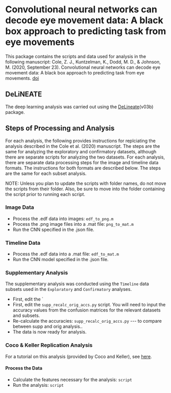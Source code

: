 # Convolutional neural networks can decode eye movement data: A black box approach to predicting task from eye movements

This package contains the scripts and data used for analysis in the following manuscript:
Cole, Z. J., Kuntzelman, K., Dodd, M. D., & Johnson, M. (2020, September 23). Convolutional neural networks can decode eye movement data: A black box approach to predicting task from eye movements. [doi](https://doi.org/10.31234/osf.io/5a6jm)

## DeLiNEATE

The deep learning analysis was carried out using the [DeLineate](delineate.it)(v03b) package.

## Steps of Processing and Analysis

For each analysis, the following provides instructions for replciating the analysis described in the Cole et al. (2020) manuscript. The steps are the same for analyzing the exploratory and confirmatory datasets, although there are separate scripts for analyzing the two datasets. For each analysis, there are separate data processing steps for the image and timeline data formats. The instructions for both formats are described below. The steps are the same for each subset analysis.

NOTE: Unless you plan to update the scripts with folder names, do not move the scripts from their folder. Also, be sure to move into the folder containing the script prior to running each script.

### Image Data

- Process the .edf data into images: `edf_to_png.m`
- Process the .png image files into a .mat file: `png_to_mat.m`
- Run the CNN specified in the .json file.

### Timeline Data

- Process the .edf data into a .mat file: `edf_to_mat.m`
- Run the CNN model specified in the .json file.

### Supplementary Analysis

The supplementary analysis was conducted using the `Timeline` data subsets used in the `Exploratory` and `Confirmatory` analyses.
- First, edit the `
- First, edit the `supp_recalc_orig_accs.py` script. You will need to input the accuracy values from the confusion matrices for the relevant datasets and subsets.
- Re-calculate the accuracies: `supp_recalc_orig_accs.py` --- to compare between supp and orig analysis..
- The data is now ready for analysis.

### Coco & Keller Replication Analysis

For a tutorial on this analysis (provided by Coco and Keller), see [here](link).

#### Process the Data

- Calculate the features necessary for the analysis: `script`
- Run the analysis: `script`
